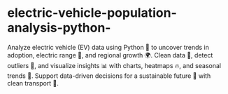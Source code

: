 # electric-vehicle-population-analysis-python-
Analyze electric vehicle (EV) data using Python 🐍 to uncover trends in adoption, electric range 🔋, and regional growth 🌍. Clean data 🧹, detect outliers 🚨, and visualize insights 📊 with charts, heatmaps 🔥, and seasonal trends 📅. Support data-driven decisions for a sustainable future 🌱 with clean transport 🚗.
